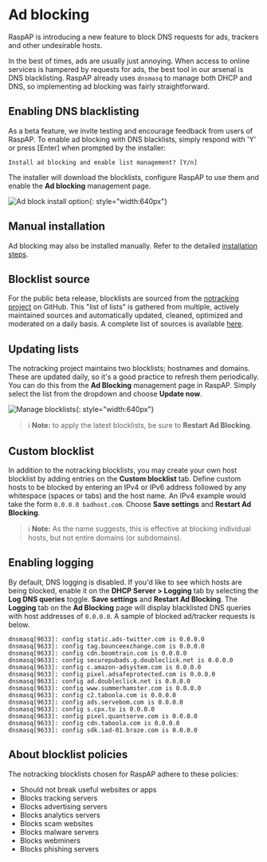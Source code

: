 # Ad blocking

RaspAP is introducing a new feature to block DNS requests for ads, trackers and other undesirable hosts.

In the best of times, ads are usually just annoying. When access to online services is hampered by requests for ads, the best tool in our arsenal is DNS blacklisting. RaspAP already uses `dnsmasq` to manage both DHCP and DNS, so implementing ad blocking was fairly straightforward.

## Enabling DNS blacklisting
As a beta feature, we invite testing and encourage feedback from users of RaspAP. To enable ad blocking with DNS blacklists, simply respond with 'Y' or press [Enter] when prompted by the installer:

```
Install ad blocking and enable list management? [Y/n]
```

The installer will download the blocklists, configure RaspAP to use them and enable the **Ad blocking** management page.

![Ad block install option](https://i.imgur.com/vzbQKnC.gif){: style="width:640px"}

## Manual installation
Ad blocking may also be installed manually. Refer to the detailed [installation steps](https://docs.raspap.com/manual/#ad-blocking).

## Blocklist source
For the public beta release, blocklists are sourced from the [notracking project](https://github.com/notracking/hosts-blocklists) on GitHub. This "list of lists" is gathered from multiple, actively maintained sources and automatically updated, cleaned, optimized and moderated on a daily basis. A complete list of sources is available [here](https://github.com/notracking/hosts-blocklists/blob/master/SOURCES.md).

## Updating lists 
The notracking project maintains two blocklists; hostnames and domains. These are updated daily, so it's a good practice to refresh them periodically. You can do this from the **Ad Blocking** management page in RaspAP. Simply select the list from the dropdown and choose **Update now**. 

![Manage blocklists](https://i.imgur.com/7enu97T.png){: style="width:640px"}

> :information_source: **Note:** to apply the latest blocklists, be sure to **Restart Ad Blocking**.

## Custom blocklist
In addition to the notracking blocklists, you may create your own host blocklist by adding entries on the **Custom blocklist** tab. 
Define custom hosts to be blocked by entering an IPv4 or IPv6 address followed by any whitespace (spaces or tabs) and the host name. An IPv4 example would take the form `0.0.0.0 badhost.com`.
Choose **Save settings** and **Restart Ad Blocking**.

> :information_source: **Note:** As the name suggests, this is effective at blocking individual hosts, but not entire domains (or subdomains). 



## Enabling logging
By default, DNS logging is disabled. If you'd like to see which hosts are being blocked, enable it on the **DHCP Server > Logging** tab by selecting the **Log DNS queries** toggle. **Save settings** and **Restart Ad Blocking**. The **Logging** tab on the **Ad Blocking** page will display blacklisted DNS queries with host addresses of `0.0.0.0`. A sample of blocked ad/tracker requests is below.

```
dnsmasq[9633]: config static.ads-twitter.com is 0.0.0.0
dnsmasq[9633]: config tag.bounceexchange.com is 0.0.0.0
dnsmasq[9633]: config cdn.boomtrain.com is 0.0.0.0
dnsmasq[9633]: config securepubads.g.doubleclick.net is 0.0.0.0
dnsmasq[9633]: config c.amazon-adsystem.com is 0.0.0.0
dnsmasq[9633]: config pixel.adsafeprotected.com is 0.0.0.0
dnsmasq[9633]: config ad.doubleclick.net is 0.0.0.0
dnsmasq[9633]: config www.summerhamster.com is 0.0.0.0
dnsmasq[9633]: config c2.taboola.com is 0.0.0.0
dnsmasq[9633]: config ads.servebom.com is 0.0.0.0
dnsmasq[9633]: config s.cpx.to is 0.0.0.0
dnsmasq[9633]: config pixel.quantserve.com is 0.0.0.0
dnsmasq[9633]: config cdn.taboola.com is 0.0.0.0
dnsmasq[9633]: config sdk.iad-01.braze.com is 0.0.0.0
```

## About blocklist policies
The notracking blocklists chosen for RaspAP adhere to these policies:

- Should not break useful websites or apps
- Blocks tracking servers
- Blocks advertising servers
- Blocks analytics servers
- Blocks scam websites
- Blocks malware servers
- Blocks webminers
- Blocks phishing servers


